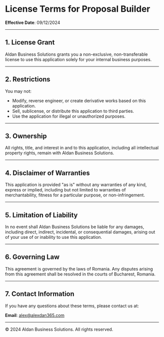 # License Terms for Proposal Builder

**Effective Date**: 09/12/2024

---

## 1. License Grant
Aldan Business Solutions grants you a non-exclusive, non-transferable license to use this application solely for your internal business purposes.

---

## 2. Restrictions
You may not:
- Modify, reverse engineer, or create derivative works based on this application.
- Sell, sublicense, or distribute this application to third parties.
- Use the application for illegal or unauthorized purposes.

---

## 3. Ownership
All rights, title, and interest in and to this application, including all intellectual property rights, remain with Aldan Business Solutions.

---

## 4. Disclaimer of Warranties
This application is provided "as is" without any warranties of any kind, express or implied, including but not limited to warranties of merchantability, fitness for a particular purpose, or non-infringement.

---

## 5. Limitation of Liability
In no event shall Aldan Business Solutions be liable for any damages, including direct, indirect, incidental, or consequential damages, arising out of your use of or inability to use this application.

---

## 6. Governing Law
This agreement is governed by the laws of Romania. Any disputes arising from this agreement shall be resolved in the courts of Bucharest, Romania.

---

## 7. Contact Information
If you have any questions about these terms, please contact us at:

**Email**: [alex@alexdan365.com](mailto:alex@alexdan365.com)

---

© 2024 Aldan Business Solutions. All rights reserved.
